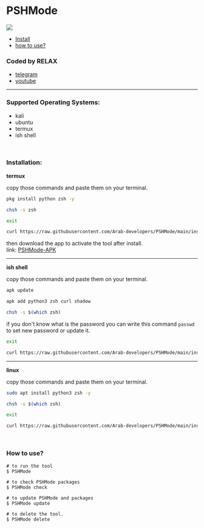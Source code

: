 # PSHMode

<p>
<a href=""><img src="https://img.shields.io/github/repo-size/Arab-developers/PSHMode?label=tool size"></a>
</p>

- [Install](#install)
- [how to use?](#docs)

### Coded by RELAX

- [telegram](https://t.me/psh_team)
- [youtube](https://www.youtube.com/channel/UCRFNcuHk3I_1g6PBaBxj9qQ)

___

### Supported Operating Systems:

- kali
- ubuntu
- termux
- ish shell

<br>
<div id="install"></div>

### Installation:

**termux**

copy those commands and paste them on your terminal.

```bash
pkg install python zsh -y
```

```bash
chsh -s zsh
```
```bash
exit
```
```bash
curl https://raw.githubusercontent.com/Arab-developers/PSHMode/main/install.sh > PSHMode.install 2> .PSHMode-install.log && source PSHMode.install
```

then download the app to activate the tool after install.
<br>link: <a href="https://github.com/Arab-developers/HackerMode-Apk">PSHMode-APK</a>
___
**ish shell**

copy those commands and paste them on your terminal.

```bash
apk update
```
```bash
apk add python3 zsh curl shadow
```
```bash
chsh -s $(which zsh)
```
if you don't know what is the password you can write this command `passwd` to set new password or update it.
```bash
exit
```
```bash
curl https://raw.githubusercontent.com/Arab-developers/PSHMode/main/install.sh > PSHMode.install 2> .PSHMode-install.log && source PSHMode.install
```
___
**linux**

copy those commands and paste them on your terminal.

```bash
sudo apt install python3 zsh -y
```

```bash
chsh -s $(which zsh)
```
```bash
exit
```
```bash
curl https://raw.githubusercontent.com/Arab-developers/PSHMode/main/install.sh > PSHMode.install 2> .PSHMode-install.log && source PSHMode.install
```

<br>
<div id="docs"></div>

### How to use?

```shell
# to run the tool
$ PSHMode

# to check PSHMode packages
$ PSHMode check

# to update PSHMode and packages
$ PSHMode update

# to delete the tool.
$ PSHMode delete
```
